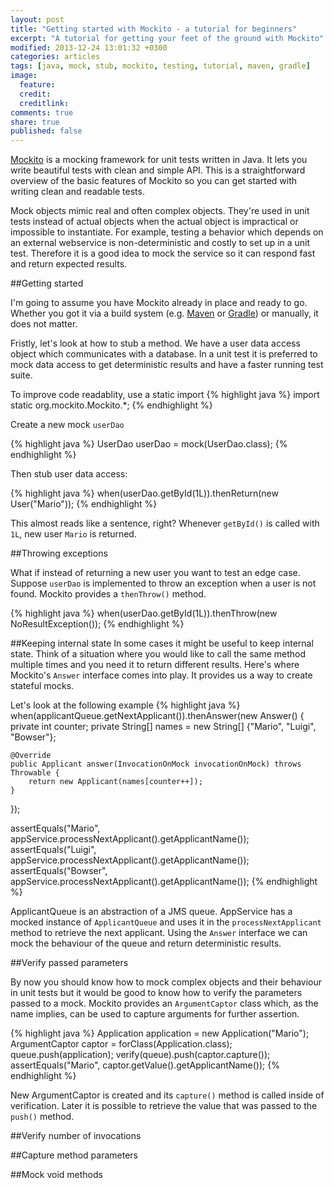 ```yaml
---
layout: post
title: "Getting started with Mockito - a tutorial for beginners"
excerpt: "A tutorial for getting your feet of the ground with Mockito"
modified: 2013-12-24 13:01:32 +0300
categories: articles
tags: [java, mock, stub, mockito, testing, tutorial, maven, gradle]
image:
  feature: 
  credit: 
  creditlink: 
comments: true
share: true
published: false
---
```


[Mockito](http://mockito.org/ "Mockito homepage") is a mocking framework for unit tests written in Java. It lets you write beautiful tests with clean and simple API. This is a straightforward overview of the basic features of Mockito so you can get started with writing clean and readable tests.

Mock objects mimic real and often complex objects. They're used in unit tests instead of actual objects when the actual object is impractical or impossible to instantiate. For example, testing a behavior which depends on an external webservice is non-deterministic and costly to set up in a unit test. Therefore it is a good idea to mock the service so it can respond fast and return expected results.

##Getting started

I'm going to assume you have Mockito already in place and ready to go. Whether you got it via a build system (e.g. [Maven](https://maven.apache.org/ "Apache Maven Project homepage") or [Gradle](https://gradle.org/ "Gradle homepage")) or manually, it does not matter.

Fristly, let's look at how to stub a method. We have a user data access object which communicates with a database. In a unit test it is preferred to mock data access to get deterministic results and have a faster running test suite.

To improve code readablity, use a static import	
{% highlight java %}
import static org.mockito.Mockito.*;
{% endhighlight %}

Create a new mock `userDao`

{% highlight java %}
UserDao userDao = mock(UserDao.class);
{% endhighlight %}

Then stub user data access:

{% highlight java %}
when(userDao.getById(1L)).thenReturn(new User("Mario"));
{% endhighlight %}

This almost reads like a sentence, right? Whenever `getById()` is called with `1L`, new user `Mario` is returned.

##Throwing exceptions

What if instead of returning a new user you want to test an edge case. Suppose `userDao` is implemented to throw an exception when a user is not found. Mockito provides a `thenThrow()` method.

{% highlight java %}
when(userDao.getById(1L)).thenThrow(new NoResultException());
{% endhighlight %}

##Keeping internal state
In some cases it might be useful to keep internal state. Think of a situation where you would like to call the same method multiple times and you need it to return different results. Here's where Mockito's `Answer` interface comes into play. It provides us a way to create stateful mocks.

Let's look at the following example
{% highlight java %}
when(applicantQueue.getNextApplicant()).thenAnswer(new Answer<Applicant>() {
    private int counter;
    private String[] names = new String[] {"Mario", "Luigi", "Bowser"};

    @Override
    public Applicant answer(InvocationOnMock invocationOnMock) throws Throwable {
        return new Applicant(names[counter++]);
    }
});

assertEquals("Mario", appService.processNextApplicant().getApplicantName());
assertEquals("Luigi", appService.processNextApplicant().getApplicantName());
assertEquals("Bowser", appService.processNextApplicant().getApplicantName());
{% endhighlight %}

ApplicantQueue is an abstraction of a JMS queue. AppService has a mocked instance of `ApplicantQueue` and uses it in the `processNextApplicant` method to retrieve the next applicant. Using the `Answer` interface we can mock the behaviour of the queue and return deterministic results.

##Verify passed parameters

By now you should know how to mock complex objects and their behaviour in unit tests but it would be good to know how to verify the parameters passed to a mock. Mockito provides an `ArgumentCaptor` class which, as the name implies, can be used to capture arguments for further assertion.

{% highlight java %}
Application application = new Application("Mario");
ArgumentCaptor<Application> captor = forClass(Application.class);
queue.push(application);
verify(queue).push(captor.capture());
assertEquals("Mario", captor.getValue().getApplicantName());
{% endhighlight %}

New ArgumentCaptor is created and its `capture()` method is called inside of verification. Later it is possible to retrieve the value that was passed to the `push()` method.

##Verify number of invocations

##Capture method parameters

##Mock void methods